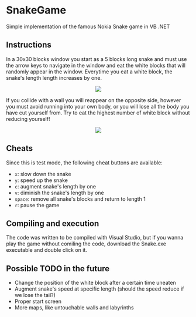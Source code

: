 # SnakeGame
Simple implementation of the famous Nokia Snake game in VB .NET

## Instructions

In a 30x30 blocks window you start as a 5 blocks long snake and must use the arrow keys to navigate in the window and eat the white blocks that will randomly appear in the window. Everytime you eat a white block, the snake's length length increases by one.

<p align="center">
  <img src="https://github.com/dario-marvin/SnakeGame/blob/master/snake0.png">
</p>

If you collide with a wall you will reappear on the opposite side, however you must avoid running into your own body, or you will lose all the body you have cut yourself from. Try to eat the highest number of white block without reducing yourself!

<p align="center">
  <img src="https://github.com/dario-marvin/SnakeGame/blob/master/snake1.png">
</p>

## Cheats

Since this is test mode, the following cheat buttons are available:
- `x`: slow down the snake
- `y`: speed up the snake
- `c`: augment snake's length by one
- `v`: diminish the snake's length by one
- `space`: remove all snake's blocks and return to length 1
- `r`: pause the game

## Compiling and execution

The code was written to be compiled with Visual Studio, but if you wanna play the game without comiling the code, download the Snake.exe executable and double click on it.

## Possible TODO in the future

- Change the position of the white block after a certain time uneaten
- Augment snake's speed at specific length (should the speed reduce if we lose the tail?)
- Proper start screen 
- More maps, like untouchable walls and labyrinths
